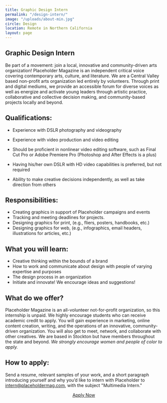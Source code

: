 ```yaml
---
title: Graphic Design Intern
permalink: "/design-intern/"
image: "/uploads/about-min.jpg"
circle: Design
location: Remote in Northern California
layout: page
---
```


## Graphic Design Intern

Be part of a movement: join a local, innovative and community-driven arts organization! Placeholder Magazine is an independent critical voice covering contemporary arts, culture, and literature. We are a Central Valley based non-profit arts organization led entirely by volunteers. Through print and digital mediums, we provide an accessible forum for diverse voices as well as energize and activate young leaders through artistic practice, collaborative and collective decision making, and community-based projects locally and beyond.

## Qualifications:

* Experience with DSLR photography and videography

* Experience with video production and video editing

* Should be proficient in nonlinear video editing software, such as Final Cut Pro or Adobe Premiere Pro (Photoshop and After Effects is a plus)

* Having his/her own DSLR with HD video capabilities is preferred, but not required

* Ability to make creative decisions independently, as well as take direction from others

## Responsibilities:

* Creating graphics in support of Placeholder campaigns and events
* Tracking and meeting deadlines for projects.
* Designing graphics for print, (e.g., fliers, posters, handbooks, etc.)
* Designing graphics for web, (e.g., infographics, email headers, illustrations for articles, etc.)

## What you will learn:
* Creative thinking within the bounds of a brand
* How to work and communicate about design with people of varying expertise and purposes
* The design process in an organization
* Initiate and innovate! We encourage ideas and suggestions!


## What do we offer?

Placeholder Magazine is an all-volunteer not-for-profit organization, so this internship is unpaid. We highly encourage students who can receive academic credit to apply. You will gain experience in marketing, online content creation, writing, and the operations of an innovative, community-driven organization. You will also get to meet, network, and collaborate with other creatives. We are based in Stockton but have members throughout the state and beyond. *We strongly encourage women and people of color to apply.*

## How to apply:

Send a resume, relevant samples of your work, and a short paragraph introducing yourself and why you’d like to intern with Placeholder to [intern@placeholdermag.com](mailto:intern@placeholdermag.com), with the subject "Multimedia Intern."

  <center><a href="https://goo.gl/forms/7l9FMyeCbPxRB8Yj1" class="button">Apply Now</a></center>
